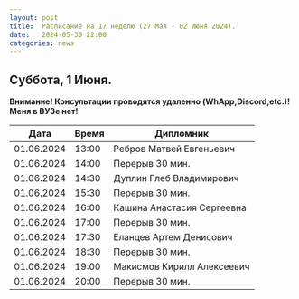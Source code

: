 ```yaml
---
layout: post
title:  Расписание на 17 неделю (27 Мая - 02 Июня 2024).
date:   2024-05-30 22:00
categories: news
---
```


## Суббота, 1 Июня.
__Внимание! Консультации проводятся удаленно (WhApp,Discord,etc.)! Меня в ВУЗе нет!__

| Дата          | Время   | Дипломник                | 
| ------------- | ------- | ------------------------ | 
|01.06.2024     |13:00    |Ребров Матвей Евгеньевич  | 
|01.06.2024     |14:00    |Перерыв 30 мин.           | 
|01.06.2024     |14:30    |Дуплин Глеб Владимирович  | 
|01.06.2024     |15:30    |Перерыв 30 мин.           | 
|01.06.2024     |16:00    |Кашина Анастасия Сергеевна| 
|01.06.2024     |17:00    |Перерыв 30 мин.           | 
|01.06.2024     |17:30    |Еланцев Артем Денисович   | 
|01.06.2024     |18:30    |Перерыв 30 мин.           | 
|01.06.2024     |19:00    |Макисмов Кирилл Алексеевич|
|01.06.2024     |20:00    |Перерыв 30 мин.           | 


